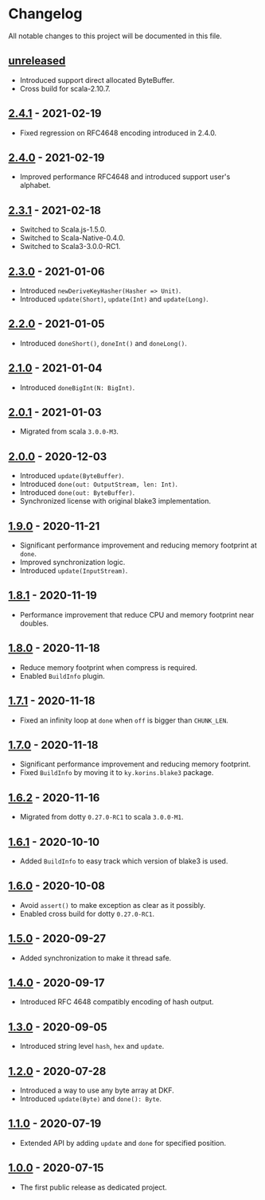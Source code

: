# Changelog

All notable changes to this project will be documented in this file.

## [unreleased]
- Introduced support direct allocated ByteBuffer.
- Cross build for scala-2.10.7.

## [2.4.1] - 2021-02-19
- Fixed regression on RFC4648 encoding introduced in 2.4.0.

## [2.4.0] - 2021-02-19
- Improved performance RFC4648 and introduced support user's alphabet.

## [2.3.1] - 2021-02-18
- Switched to Scala.js-1.5.0.
- Switched to Scala-Native-0.4.0.
- Switched to Scala3-3.0.0-RC1.

## [2.3.0] - 2021-01-06
- Introduced `newDeriveKeyHasher(Hasher => Unit)`.
- Introduced `update(Short)`, `update(Int)` and `update(Long)`.

## [2.2.0] - 2021-01-05
- Introduced `doneShort()`, `doneInt()` and `doneLong()`.

## [2.1.0] - 2021-01-04
- Introduced `doneBigInt(N: BigInt)`.

## [2.0.1] - 2021-01-03
- Migrated from scala `3.0.0-M3`.

## [2.0.0] - 2020-12-03
- Introduced `update(ByteBuffer)`.
- Introduced `done(out: OutputStream, len: Int)`.
- Introduced `done(out: ByteBuffer)`.
- Synchronized license with original blake3 implementation.

## [1.9.0] - 2020-11-21
- Significant performance improvement and reducing memory footprint at `done`.
- Improved synchronization logic.
- Introduced `update(InputStream)`.

## [1.8.1] - 2020-11-19
- Performance improvement that reduce CPU and memory footprint near doubles.

## [1.8.0] - 2020-11-18
- Reduce memory footprint when compress is required.
- Enabled `BuildInfo` plugin.

## [1.7.1] - 2020-11-18
- Fixed an infinity loop at `done` when `off` is bigger than `CHUNK_LEN`.

## [1.7.0] - 2020-11-18
- Significant performance improvement and reducing memory footprint.
- Fixed `BuildInfo` by moving it to `ky.korins.blake3` package.

## [1.6.2] - 2020-11-16
- Migrated from dotty `0.27.0-RC1` to scala `3.0.0-M1`.

## [1.6.1] - 2020-10-10
- Added `BuildInfo` to easy track which version of blake3 is used.

## [1.6.0] - 2020-10-08
- Avoid `assert()` to make exception as clear as it possibly.
- Enabled cross build for dotty `0.27.0-RC1`.

## [1.5.0] - 2020-09-27
- Added synchronization to make it thread safe.

## [1.4.0] - 2020-09-17
- Introduced RFC 4648 compatibly encoding of hash output.

## [1.3.0] - 2020-09-05
- Introduced string level `hash`, `hex` and `update`.

## [1.2.0] - 2020-07-28
- Introduced a way to use any byte array at DKF.
- Introduced `update(Byte)` and `done(): Byte`.

## [1.1.0] - 2020-07-19
- Extended API by adding `update` and `done` for specified position.

## [1.0.0] - 2020-07-15
- The first public release as dedicated project.

[unreleased]: https://github.com/catap/scala-blake3/compare/v2.4.1...HEAD
[2.4.1]: https://github.com/catap/scala-blake3/compare/v2.4.0...v2.4.1
[2.4.0]: https://github.com/catap/scala-blake3/compare/v2.3.1...v2.4.0
[2.3.1]: https://github.com/catap/scala-blake3/compare/v2.3.0...v2.3.1
[2.3.0]: https://github.com/catap/scala-blake3/compare/v2.2.0...v2.3.0
[2.2.0]: https://github.com/catap/scala-blake3/compare/v2.1.0...v2.2.0
[2.1.0]: https://github.com/catap/scala-blake3/compare/v2.0.1...v2.1.0
[2.0.1]: https://github.com/catap/scala-blake3/compare/v2.0.0...v2.0.1
[2.0.0]: https://github.com/catap/scala-blake3/compare/v1.9.0...v2.0.0
[1.9.0]: https://github.com/catap/scala-blake3/compare/v1.8.1...v1.9.0
[1.8.1]: https://github.com/catap/scala-blake3/compare/v1.8.0...v1.8.1
[1.8.0]: https://github.com/catap/scala-blake3/compare/v1.7.1...v1.8.0
[1.7.1]: https://github.com/catap/scala-blake3/compare/v1.7.0...v1.7.1
[1.7.0]: https://github.com/catap/scala-blake3/compare/v1.6.2...v1.7.0
[1.6.2]: https://github.com/catap/scala-blake3/compare/v1.6.1...v1.6.2
[1.6.1]: https://github.com/catap/scala-blake3/compare/v1.6.0...v1.6.1
[1.6.0]: https://github.com/catap/scala-blake3/compare/v1.5.0...v1.6.0
[1.5.0]: https://github.com/catap/scala-blake3/compare/v1.4.0...v1.5.0
[1.4.0]: https://github.com/catap/scala-blake3/compare/v1.3.0...v1.4.0
[1.3.0]: https://github.com/catap/scala-blake3/compare/v1.2.0...v1.3.0
[1.2.0]: https://github.com/catap/scala-blake3/compare/v1.1.0...v1.2.0
[1.1.0]: https://github.com/catap/scala-blake3/compare/v1.0.0...v1.1.0
[1.0.0]: https://github.com/catap/scala-blake3/releases/tag/v1.0.0
